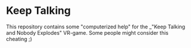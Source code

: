 # Keep Talking

This repository contains some "computerized help" for the _"Keep Talking and Nobody Explodes" VR-game.
Some people might consider this cheating ;)

